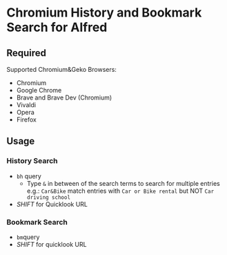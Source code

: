 # Chromium History and Bookmark Search for Alfred

## Required

Supported Chromium&Geko Browsers:

* Chromium
* Google Chrome
* Brave and Brave Dev (Chromium)
* Vivaldi
* Opera
* Firefox

## Usage

### History Search

* `bh` query 
    * Type `&` in between of the search terms to search for multiple entries e.g.: 
         `Car&Bike` match entries with `Car or Bike rental` but NOT `Car driving school`
* *SHIFT* for Quicklook URL

### Bookmark Search

* `bm`query
* *SHIFT* for quicklook URL
